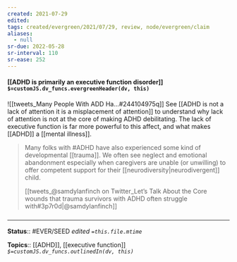 ```yaml
---
created: 2021-07-29
edited: 
tags: created/evergreen/2021/07/29, review, node/evergreen/claim
aliases:
  - null
sr-due: 2022-05-28
sr-interval: 110
sr-ease: 252
---
```


#### [[ADHD is primarily an executive function disorder]] `$=customJS.dv_funcs.evergreenHeader(dv, this)`

![[tweets_Many People With ADD Ha...#244104975q]]
See [[ADHD is not a lack of attention it is a misplacement of attention]] to understand why lack of attention is not at the core of making ADHD debilitating. The lack of executive function is far more powerful to this affect, and what makes [[ADHD]] a [[mental illness]].

> Many folks with \#ADHD have also experienced some kind of developmental [[trauma]]. We often see neglect and emotional abandonment especially when caregivers are unable (or unwilling) to offer competent support for their [[neurodiversity|neurodivergent]] child.
> 
> [[tweets_@samdylanfinch on Twitter_Let’s Talk About the Core wounds that trauma survivors with ADHD often struggle with#3p7r0d|@samdylanfinch]]

### <hr class="footnote"/>

**Status**:: #EVER/SEED 
*edited `=this.file.mtime`*

**Topics**:: [[ADHD]], [[executive function]]
*`$=customJS.dv_funcs.outlinedIn(dv, this)`*
